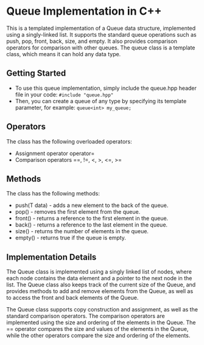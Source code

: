 # Queue Implementation in C++
This is a templated implementation of a Queue data structure, implemented using a singly-linked list. It supports the standard queue operations such as push, pop, front, back, size, and empty. It also provides comparison operators for comparison with other queues.
The queue class is a template class, which means it can hold any data type.

## Getting Started

* To use this queue implementation, simply include the queue.hpp header file in your code: `#include "queue.hpp"`
* Then, you can create a queue of any type by specifying its template parameter, for example: `queue<int> my_queue;`

## Operators

The class has the following overloaded operators:

* Assignment operator operator=
* Comparison operators ==, !=, <, >, <=, >=

## Methods

The class has the following methods:

* push(T data) - adds a new element to the back of the queue.
* pop() - removes the first element from the queue.
* front() - returns a reference to the first element in the queue.
* back() - returns a reference to the last element in the queue.
* size() - returns the number of elements in the queue.
* empty() - returns true if the queue is empty.

## Implementation Details
The Queue class is implemented using a singly linked list of nodes, where each node contains the data element and a pointer to the next node in the list. The Queue class also keeps track of the current size of the Queue, and provides methods to add and remove elements from the Queue, as well as to access the front and back elements of the Queue.

The Queue class supports copy construction and assignment, as well as the standard comparison operators. The comparison operators are implemented using the size and ordering of the elements in the Queue. The == operator compares the size and values of the elements in the Queue, while the other operators compare the size and ordering of the elements.
